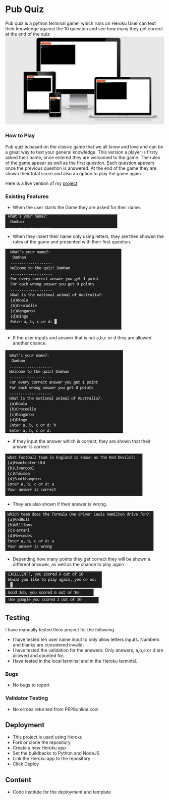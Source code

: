 # Pub Quiz
Pub quiz is a python terminal game, which runs on Heroku
User can test their knowledge against the 10 question and see how many they get correct at the end of the quiz
![Responsive image](https://github.com/Damhan91/Pub-Quiz/blob/main/assets/images/responsive.JPG)

### How to Play
Pub quiz is based on the classic game that we all know and love and can be a great way to test your general knowledge.
This version a player is firsty asked their name, once entered they are welcomed to the game.
The rules of the game appear as well as the first question.
Each question appears once the previous question is answered.
At the end of the game they are shown their total score and also an option to play the game again.

Here is a live version of my [project](https://pub-quiz-python.herokuapp.com/)
### Existing Features
- When the user starts the Game they are asked for their name.

![Intro image](https://github.com/Damhan91/Pub-Quiz/blob/main/assets/images/quiz%20intro.JPG)

- When they insert their name only using letters, they are then showen the rules of the game and presented with their first question.

![Intro image](https://github.com/Damhan91/Pub-Quiz/blob/main/assets/images/quiz%20intro%202.JPG)
- If the user inputs and answer that is not a,b,c or d they are allowed another chance.

![Invalid Input](https://github.com/Damhan91/Pub-Quiz/blob/main/assets/images/invalid%20input.JPG)
- If they input the answer which is correct, they are shown that their answer is correct

![correct Input](https://github.com/Damhan91/Pub-Quiz/blob/main/assets/images/correct%20answer.JPG)
- They are also shown if their answer is wrong.

![wrong Input](https://github.com/Damhan91/Pub-Quiz/blob/main/assets/images/wrong%20answer.JPG)
- Depending how many points they get correct they will be shown a different ansswer, as well as the chance to play again

![ending](https://github.com/Damhan91/Pub-Quiz/blob/main/assets/images/ending.JPG)
![ending](https://github.com/Damhan91/Pub-Quiz/blob/main/assets/images/score.JPG)
![ending](https://github.com/Damhan91/Pub-Quiz/blob/main/assets/images/ending%201.JPG)

## Testing 
I have manually tested thios project for the following
- I have tested teh user name input to only allow letters inputs. Numbers and blanks are considered invalid.
- I have tested the validation for the answers. Only answers, a,b,c or d are allowed and counted for.
- Have tested in the local terminal and in the Heroku terminal.


### Bugs
  - No bugs to report

### Validator Testing 
- No erroes returned from PEP8online.com


## Deployment
 - This project is used using Heroku
 - Fork or clone the repository
 - Create a new Heroku app
 - Set the buildbacks to Python and NodeJS 
 - Link the Heroku app to the repository
 - Click Deploy

## Content
 - Code Institute for the deployment and template

